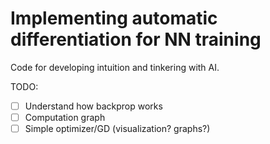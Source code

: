 # Implementing automatic differentiation for NN training

Code for developing intuition and tinkering with AI.

TODO:

- [ ] Understand how backprop works
- [ ] Computation graph
- [ ] Simple optimizer/GD (visualization? graphs?)